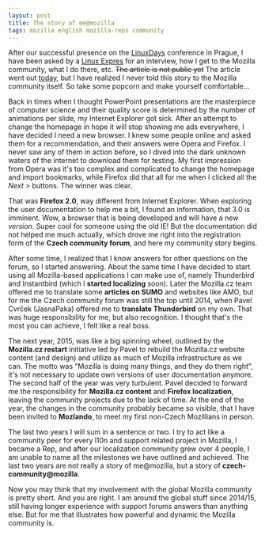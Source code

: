 ```yaml
---
layout: post
title: The story of me@mozilla
tags: mozilla english mozilla-reps community
---
```


After our successful presence on the [LinuxDays](https://www.linuxdays.cz/2017/) conference in Prague, I have been asked by a [Linux Expres](https://www.linuxexpres.cz/) for an interview, how I get to the Mozilla community, what I do there, etc. ~~The article is not public yet~~ The article went out [today](https://www.linuxexpres.cz/rozhovor/michal-stanke-ceska-komunita-by-mohla-prosazovat-mobilni), but I have realized I never told this story to the Mozilla community itself. So take some popcorn and make yourself comfortable...

Back in times when I thought PowerPoint presentations are the masterpiece of computer science and their quality score is determined by the number of animations per slide, my Internet Explorer got sick. After an attempt to change the homepage in hope it will stop showing me ads everywhere, I have decided I need a new browser. I knew some people online and asked them for a recommendation, and their answers were Opera and Firefox. I never saw any of them in action before, so I dived into the dark unknown waters of the internet to download them for testing. My first impression from Opera was it's too complex and complicated to change the homepage and import bookmarks, while Firefox did that all for me when I clicked all the *Next &gt;* buttons. The winner was clear.

That was **Firefox 2.0**, way different from Internet Explorer. When exploring the user documentation to help me a bit, I found an information, that 3.0 is imminent. Wow, a browser that is being developed and will have a new *version*. Super cool for someone using the old IE! But the documentation did not helped me much actually, which drove me right into the registration form of the **Czech community forum**, and here my community story begins.

After some time, I realized that I know answers for other questions on the forum, so I started answering. About the same time I have decided to start using all Mozilla-based applications I can make use of, namely Thunderbird and Instantbird (which I **started localizing** soon). Later the Mozilla.cz team offered me to translate some **articles on SUMO** and websites like AMO, but for me the Czech community forum was still the top until 2014, when Pavel Cvrček (JasnaPaka) offered me to **translate Thunderbird** on my own. That was huge responsibility for me, but also recognition. I thought that's the most you can achieve, I felt like a real boss.

The next year, 2015, was like a big spinning wheel, outlined by the **Mozilla.cz restart** initiative led by Pavel to rebuild the Mozilla.cz website content (and design) and utilize as much of Mozilla infrastructure as we can. The motto was "Mozilla is doing many things, and they do them right", it's not necessary to update own versions of user documentation anymore. The second half of the year was very turbulent. Pavel decided to forward me the responsibility for **Mozilla.cz content** and **Firefox localization**, leaving the community projects due to the lack of time. At the end of the year, the changes in the community probably became so visible, that I have been invited to **Mozlando**, to meet my first non-Czech Mozillians in person.

The last two years I will sum in a sentence or two. I try to act like a community peer for every l10n and support related project in Mozilla, I became a Rep, and after our localization community grew over 4 people, I am unable to name all the milestones we have outlined and achieved. The last two years are not really a story of me@mozilla, but a story of **czech-community@mozilla**.

Now you may think that my involvement with the global Mozilla community is pretty short. And you are right. I am around the global stuff since 2014/15, still having longer experience with support forums answers than anything else. But for me that illustrates how powerful and dynamic the Mozilla community is.
